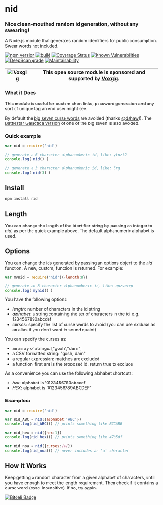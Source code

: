 # nid

### Nice clean-mouthed random id generation, without any swearing!

A Node.js module that generates random identifiers for public consumption. Swear words not included.

[![npm version](https://img.shields.io/npm/v/nid.svg)](https://npmjs.com/package/nid)
[![build](https://github.com/rjrodger/nid/actions/workflows/build.yml/badge.svg)](https://github.com/rjrodger/nid/actions/workflows/build.yml)
[![Coverage Status](https://coveralls.io/repos/github/rjrodger/nid/badge.svg?branch=main)](https://coveralls.io/github/rjrodger/nid?branch=main)
[![Known Vulnerabilities](https://snyk.io/test/github/rjrodger/nid/badge.svg)](https://snyk.io/test/github/rjrodger/nid)
[![DeepScan grade](https://deepscan.io/api/teams/5016/projects/19509/branches/508695/badge/grade.svg)](https://deepscan.io/dashboard#view=project&tid=5016&pid=19509&bid=508695)
[![Maintainability](https://api.codeclimate.com/v1/badges/de19e425771fb65e98e2/maintainability)](https://codeclimate.com/github/rjrodger/nid/maintainability)

| ![Voxgig](https://www.voxgig.com/res/img/vgt01r.png) | This open source module is sponsored and supported by [Voxgig](https://www.voxgig.com). |
|---|---|



### What it Does

This module is useful for custom short links, password generation and
any sort of unique tag an end user might see.

By default the [big seven curse words](http://en.wikipedia.org/wiki/Seven_dirty_words) are avoided
(thanks [@dshaw](http://twitter.com/dshaw)!). The [Battlestar Galactica version](http://en.battlestarwiki.org/wiki/Frak) of one of the big seven is also avoided.


### Quick example

```JavaScript
var nid = require('nid')

// generate a 6 character alphanumberic id, like: ytnzt2
console.log( nid() )

// generate a 3 character alphanumberic id, like: 5rg
console.log( nid(3) )

```


## Install

```sh
npm install nid
```


## Length

You can change the length of the identifier string by passing an
integer to _nid_, as per the quick example above. The default
alphanumeric alphabet is used.


## Options

You can change the ids generated by passing an options object to the
_nid_ function. A new, custom, function is returned. For example:

```JavaScript
var mynid = require('nid')({length:8})

// generate an 8 character alphanumberic id, like: qnzvetvp
console.log( mynid() )
```

You have the following options:

   * _length_: number of characters in the id string
   * _alphabet_: a string containing the set of characters in the id, e.g. 1234567890abcdef
   * _curses_: specify the list of curse words to avoid (you can use _exclude_ as an alias if you don't want to sound quaint)

You can specify the curses as:

   * an array of strings: ["gosh","darn"]
   * a CSV formatted string: "gosh, darn"
   * a regular expression: matches are excluded
   * a function: first arg is the proposed id, return true to exclude

As a convenience you can use the following alphabet shortcuts:

   * _hex_: alphabet is '0123456789abcdef'
   * _HEX_: alphabet is '0123456789ABCDEF'

### Examples:

```JavaScript
var nid = require('nid')

var nid_ABC = nid({alphabet:'ABC'})
console.log(nid_ABC()) // prints something like BCCABB

var nid_hex = nid({hex:1})
console.log(nid_hex()) // prints something like 47b5df

var nid_noa = nid({curses:/a/})
console.log(nid_noa()) // never includes an 'a' character
```

## How it Works

Keep getting a random character from a given alphabet of characters,
until you have enough to meet the length requirement. Then check if it
contains a curse word (case-insensitive). If so, try again.





[![Bitdeli Badge](https://d2weczhvl823v0.cloudfront.net/rjrodger/nid/trend.png)](https://bitdeli.com/free "Bitdeli Badge")

